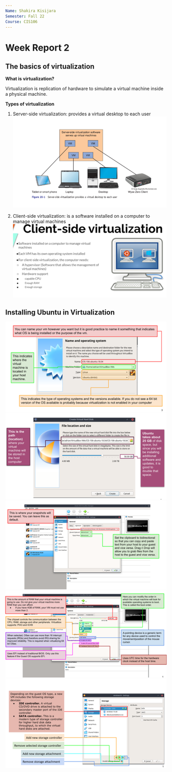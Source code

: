 ```yaml
---
Name: Shakira Kisijara
Semester: Fall 22
Course: CIS106
---
```


# Week Report 2

## The basics of virtualization 

**What is virtualization?**

Virtualization is replication of hardware to simulate a virtual machine inside a physical machine.

**Types of virtualization**
   
1. Server-side virtualization:
provides a virtual desktop to each user
![serverside](serverside.png)


2. Client-side virtualization:
is a software installed on a computer to manage virtual machines
![clientside](clientside.png)

## Installing Ubuntu in Virtualization 
![one](ubuntuone.png)
![two](ubuntutwo.png)
![three](ubuntuthree.png)
![four](ubuntufour.png)
![five](ubuntufive.png)
